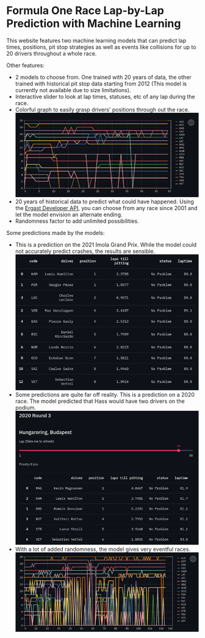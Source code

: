 # Formula One Race Lap-by-Lap Prediction with Machine Learning

This website features two machine learning models that can predict lap times, positions, pit stop strategies as well as events like collisions for up to 20 drivers throughout a whole race.

Other features:
- 2 models to choose from. One trained with 20 years of data, the other trained with historical pit stop data starting from 2012 (This model is currently not available due to size limitations).
- Interactive slider to look at lap times, statuses, etc of any lap during the race.
- Colorful graph to easily grasp drivers' positions through out the race.  
![graph](./images/graph.png)
- 20 years of historical data to predict what could have happened. Using the [Ergast Developer API](http://ergast.com/mrd/), you can choose from any race since 2001 and let the model envision an alternate ending.
- Randomness factor to add unlimited possibilities.


Some predictions made by the models:
- This is a prediction on the 2021 Imola Grand Prix. While the model could not accurately predict crashes, the results are sensible.  
![2021 Imola](./images/sensible_2021_imola.png)
- Some predictions are quite far off reality. This is a prediction on a 2020 race. The model predicted that Hass would have two drivers on the podium.  
![2020 Hungaroring](./images/unsuccessful.png)
- With a lot of added randomness, the model gives very eventful races.  
![chaotic](./images/graph-reallychaotic.png)